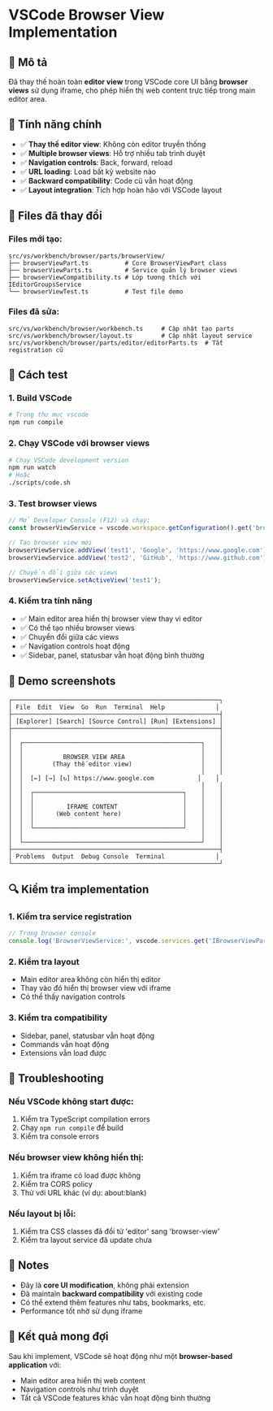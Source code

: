 # VSCode Browser View Implementation

## 🎯 Mô tả
Đã thay thế hoàn toàn **editor view** trong VSCode core UI bằng **browser views** sử dụng iframe, cho phép hiển thị web content trực tiếp trong main editor area.

## 🚀 Tính năng chính
- ✅ **Thay thế editor view**: Không còn editor truyền thống
- ✅ **Multiple browser views**: Hỗ trợ nhiều tab trình duyệt
- ✅ **Navigation controls**: Back, forward, reload
- ✅ **URL loading**: Load bất kỳ website nào
- ✅ **Backward compatibility**: Code cũ vẫn hoạt động
- ✅ **Layout integration**: Tích hợp hoàn hảo với VSCode layout

## 📁 Files đã thay đổi

### Files mới tạo:
```
src/vs/workbench/browser/parts/browserView/
├── browserViewPart.ts          # Core BrowserViewPart class
├── browserViewParts.ts         # Service quản lý browser views
├── browserViewCompatibility.ts # Lớp tương thích với IEditorGroupsService
└── browserViewTest.ts          # Test file demo
```

### Files đã sửa:
```
src/vs/workbench/browser/workbench.ts     # Cập nhật tạo parts
src/vs/workbench/browser/layout.ts        # Cập nhật layout service
src/vs/workbench/browser/parts/editor/editorParts.ts  # Tắt registration cũ
```

## 🔧 Cách test

### 1. Build VSCode
```bash
# Trong thư mục vscode
npm run compile
```

### 2. Chạy VSCode với browser views
```bash
# Chạy VSCode development version
npm run watch
# Hoặc
./scripts/code.sh
```

### 3. Test browser views
```typescript
// Mở Developer Console (F12) và chạy:
const browserViewService = vscode.workspace.getConfiguration().get('browserViewService');

// Tạo browser view mới
browserViewService.addView('test1', 'Google', 'https://www.google.com');
browserViewService.addView('test2', 'GitHub', 'https://www.github.com');

// Chuyển đổi giữa các views
browserViewService.setActiveView('test1');
```

### 4. Kiểm tra tính năng
- ✅ Main editor area hiển thị browser view thay vì editor
- ✅ Có thể tạo nhiều browser views
- ✅ Chuyển đổi giữa các views
- ✅ Navigation controls hoạt động
- ✅ Sidebar, panel, statusbar vẫn hoạt động bình thường

## 🎨 Demo screenshots
```
┌─────────────────────────────────────────────────────────┐
│ File  Edit  View  Go  Run  Terminal  Help              │
├─────────────────────────────────────────────────────────┤
│ [Explorer] [Search] [Source Control] [Run] [Extensions] │
├─────────────────────────────────────────────────────────┤
│                                                         │
│  ┌─────────────────────────────────────────────────┐    │
│  │                                                 │    │
│  │           BROWSER VIEW AREA                     │    │
│  │        (Thay thế editor view)                   │    │
│  │                                                 │    │
│  │  [←] [→] [↻] https://www.google.com            │    │
│  │                                                 │    │
│  │  ┌─────────────────────────────────────────┐    │    │
│  │  │                                         │    │    │
│  │  │         IFRAME CONTENT                  │    │    │
│  │  │      (Web content here)                 │    │    │
│  │  │                                         │    │    │
│  │  └─────────────────────────────────────────┘    │    │
│  │                                                 │    │
│  └─────────────────────────────────────────────────┘    │
├─────────────────────────────────────────────────────────┤
│ Problems  Output  Debug Console  Terminal              │
└─────────────────────────────────────────────────────────┘
```

## 🔍 Kiểm tra implementation

### 1. Kiểm tra service registration
```typescript
// Trong browser console
console.log('BrowserViewService:', vscode.services.get('IBrowserViewPartsService'));
```

### 2. Kiểm tra layout
- Main editor area không còn hiển thị editor
- Thay vào đó hiển thị browser view với iframe
- Có thể thấy navigation controls

### 3. Kiểm tra compatibility
- Sidebar, panel, statusbar vẫn hoạt động
- Commands vẫn hoạt động
- Extensions vẫn load được

## 🐛 Troubleshooting

### Nếu VSCode không start được:
1. Kiểm tra TypeScript compilation errors
2. Chạy `npm run compile` để build
3. Kiểm tra console errors

### Nếu browser view không hiển thị:
1. Kiểm tra iframe có load được không
2. Kiểm tra CORS policy
3. Thử với URL khác (ví dụ: about:blank)

### Nếu layout bị lỗi:
1. Kiểm tra CSS classes đã đổi từ 'editor' sang 'browser-view'
2. Kiểm tra layout service đã update chưa

## 📝 Notes
- Đây là **core UI modification**, không phải extension
- Đã maintain **backward compatibility** với existing code
- Có thể extend thêm features như tabs, bookmarks, etc.
- Performance tốt nhờ sử dụng iframe

## 🎯 Kết quả mong đợi
Sau khi implement, VSCode sẽ hoạt động như một **browser-based application** với:
- Main editor area hiển thị web content
- Navigation controls như trình duyệt
- Tất cả VSCode features khác vẫn hoạt động bình thường

